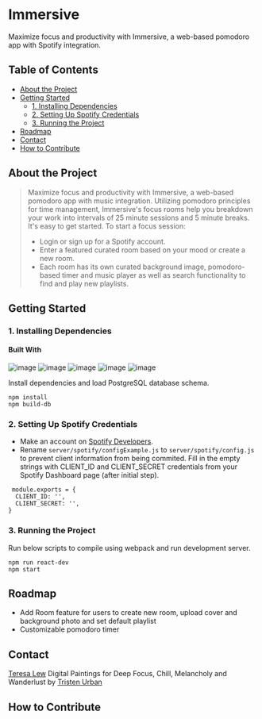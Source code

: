# Immersive
Maximize focus and productivity with Immersive, a web-based pomodoro app with Spotify integration.

## Table of Contents
- [About the Project](#about-the-project)
- [Getting Started](#getting-started)
  - [1. Installing Dependencies](#1-installing-dependencies)
  - [2. Setting Up Spotify Credentials](#2-setting-up-spotify-credentials)
  - [3. Running the Project](#3-running-the-project)
- [Roadmap](#roadmap)
- [Contact](#contact)
- [How to Contribute](#how-to-contribute)

## About the Project
> Maximize focus and productivity with Immersive, a web-based pomodoro app with music integration.
  > Utilizing pomodoro principles for time management, Immersive's focus rooms help you breakdown your work into intervals of 25 minute sessions and 5 minute breaks.
  > It's easy to get started. To start a focus session:
  > * Login or sign up for a Spotify account.
  > * Enter a featured curated room based on your mood or create a new room.
  > * Each room has its own curated background image, pomodoro-based timer and music player as well as search functionality to find and play new playlists.

## Getting Started

### 1. Installing Dependencies
#### Built With
![image](https://img.shields.io/badge/PostgreSQL-316192?style=for-the-badge&logo=postgresql&logoColor=white)
![image](https://img.shields.io/badge/Express.js-000000?style=for-the-badge&logo=express&logoColor=white)
![image](https://img.shields.io/badge/Node.js-339933?style=for-the-badge&logo=nodedotjs&logoColor=white)
![image](https://img.shields.io/badge/React-20232A?style=for-the-badge&logo=react&logoColor=61DAFB)
![image](https://img.shields.io/badge/Material%20UI-007FFF?style=for-the-badge&logo=mui&logoColor=white)

Install dependencies and load PostgreSQL database schema.

```
npm install
npm build-db
```

### 2. Setting Up Spotify Credentials

* Make an account on [Spotify Developers](https://developer.spotify.com/documentation/general/guides/authorization/app-settings/).
* Rename `server/spotify/configExample.js` to `server/spotify/config.js` to prevent client information from being commited. Fill in the empty strings with CLIENT_ID and CLIENT_SECRET credentials from your Spotify Dashboard page (after initial step).

```
 module.exports = {
  CLIENT_ID: '',
  CLIENT_SECRET: '',
}
```

### 3. Running the Project

Run below scripts to compile using webpack and run development server.

```
npm run react-dev
npm start
```

## Roadmap
* Add Room feature for users to create new room, upload cover and background photo and set default playlist
* Customizable pomodoro timer

## Contact
[Teresa Lew](https://github.com/teresal92)
Digital Paintings for Deep Focus, Chill, Melancholy and Wanderlust by [Tristen Urban](https://github.com/TristenUrban)

## How to Contribute
